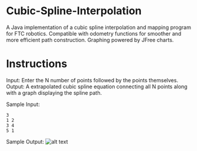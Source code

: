 # Cubic-Spline-Interpolation

A Java implementation of a cubic spline interpolation and mapping program for FTC robotics. Compatible with odometry functions for smoother and more efficient path construction. Graphing powered by JFree charts.

# Instructions

Input: Enter the N number of points followed by the points themselves.
Output: A extrapolated cubic spline equation connecting all N points along with a graph displaying the spline path.

Sample Input:

```
3
1 2
3 4
5 1
```

Sample Output:
![alt text](https://github.com/MrinallU/FTC-Cubic-Spline-Interpolation/blob/main/Capture.JPG?raw=true)
